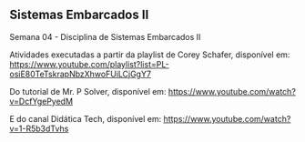 ## Sistemas Embarcados II
Semana 04 - Disciplina de Sistemas Embarcados II

Atividades executadas a partir da playlist de Corey Schafer, disponível em:
https://www.youtube.com/playlist?list=PL-osiE80TeTskrapNbzXhwoFUiLCjGgY7

Do tutorial de Mr. P Solver, disponível em:
https://www.youtube.com/watch?v=DcfYgePyedM

E do canal Didática Tech, disponível em:
https://www.youtube.com/watch?v=1-R5b3dTvhs